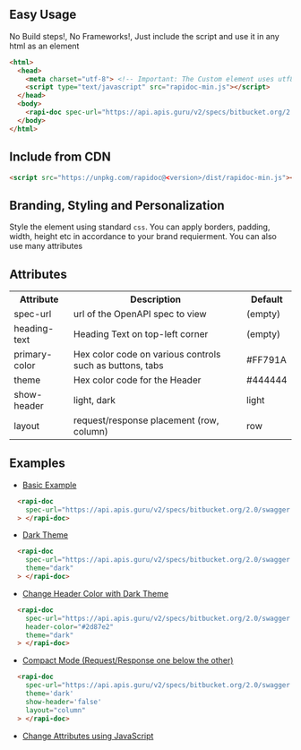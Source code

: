 <span></span>
## Easy Usage
No Build steps!, No Frameworks!, Just include the script and use it in any html as an element
```html
<html>
  <head>
    <meta charset="utf-8"> <!-- Important: The Custom element uses utf8 charecters -->
    <script type="text/javascript" src="rapidoc-min.js"></script>
  </head>
  <body>
    <rapi-doc spec-url="https://api.apis.guru/v2/specs/bitbucket.org/2.0/swagger.json" ></rapi-doc>
  </body>  
</html>
```

## Include from CDN
```html
<script src="https://unpkg.com/rapidoc@<version>/dist/rapidoc-min.js"></script>
```
## Branding, Styling and Personalization
Style the element using standard `css`. You can apply borders, padding, width, height etc in accordance to your brand requierment. You can also use many attributes 

## Attributes
<table>
    <tr><th>Attribute</th> <th>Description </th> <th>Default</th></tr>
    <tr><td>spec-url     </td> <td>url of the OpenAPI spec to view </td> <td>(empty)</td></tr>
    <tr><td>heading-text </td> <td>Heading Text on top-left corner </td> <td>(empty)</td></tr>
    <tr><td>primary-color</td> <td>Hex color code on various controls such as buttons, tabs </td> <td>#FF791A</td></tr>
    <tr><td>theme        </td> <td>Hex color code for the Header </td> <td>#444444</td></tr>
    <tr><td>show-header  </td> <td>light, dark </td> <td>light</td></tr>
    <tr><td>layout       </td> <td>request/response placement (row, column)</td> <td>row</td></tr>
</table>

## Examples

- [Basic Example](example1.html)
```html
  <rapi-doc 
    spec-url="https://api.apis.guru/v2/specs/bitbucket.org/2.0/swagger.json"
  > </rapi-doc>
```

- [Dark Theme](example2.html)
```html
  <rapi-doc 
    spec-url="https://api.apis.guru/v2/specs/bitbucket.org/2.0/swagger.json"
    theme="dark"
  > </rapi-doc>
```

- [Change Header Color with Dark Theme](example3.html)
```html
  <rapi-doc 
    spec-url="https://api.apis.guru/v2/specs/bitbucket.org/2.0/swagger.json"
    header-color="#2d87e2"
    theme="dark"
  > </rapi-doc>
```

- [Compact Mode (Request/Response one below the other)](example4.html)
```html
  <rapi-doc 
    spec-url="https://api.apis.guru/v2/specs/bitbucket.org/2.0/swagger.json"
    theme='dark' 
    show-header='false'
    layout="column"
  > </rapi-doc>
```

- [Change Attributes using JavaScript](example5.html)

